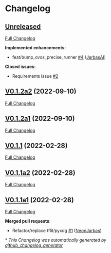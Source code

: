 # Changelog

## [Unreleased](https://github.com/OpenVoiceOS/ovos-ww-plugin-precise-lite/tree/HEAD)

[Full Changelog](https://github.com/OpenVoiceOS/ovos-ww-plugin-precise-lite/compare/V0.1.2a2...HEAD)

**Implemented enhancements:**

- feat/bump\_ovos\_precise\_runner [\#4](https://github.com/OpenVoiceOS/ovos-ww-plugin-precise-lite/pull/4) ([JarbasAl](https://github.com/JarbasAl))

**Closed issues:**

- Requirements issue [\#2](https://github.com/OpenVoiceOS/ovos-ww-plugin-precise-lite/issues/2)

## [V0.1.2a2](https://github.com/OpenVoiceOS/ovos-ww-plugin-precise-lite/tree/V0.1.2a2) (2022-09-10)

[Full Changelog](https://github.com/OpenVoiceOS/ovos-ww-plugin-precise-lite/compare/V0.1.2a1...V0.1.2a2)

## [V0.1.2a1](https://github.com/OpenVoiceOS/ovos-ww-plugin-precise-lite/tree/V0.1.2a1) (2022-09-10)

[Full Changelog](https://github.com/OpenVoiceOS/ovos-ww-plugin-precise-lite/compare/V0.1.1...V0.1.2a1)

## [V0.1.1](https://github.com/OpenVoiceOS/ovos-ww-plugin-precise-lite/tree/V0.1.1) (2022-02-28)

[Full Changelog](https://github.com/OpenVoiceOS/ovos-ww-plugin-precise-lite/compare/V0.1.1a2...V0.1.1)

## [V0.1.1a2](https://github.com/OpenVoiceOS/ovos-ww-plugin-precise-lite/tree/V0.1.1a2) (2022-02-28)

[Full Changelog](https://github.com/OpenVoiceOS/ovos-ww-plugin-precise-lite/compare/V0.1.1a1...V0.1.1a2)

## [V0.1.1a1](https://github.com/OpenVoiceOS/ovos-ww-plugin-precise-lite/tree/V0.1.1a1) (2022-02-28)

[Full Changelog](https://github.com/OpenVoiceOS/ovos-ww-plugin-precise-lite/compare/a2a2dd92f7385337b57885842f9be59a632c6d9c...V0.1.1a1)

**Merged pull requests:**

- Refactor/replace tflit/pyxdg [\#1](https://github.com/OpenVoiceOS/ovos-ww-plugin-precise-lite/pull/1) ([NeonJarbas](https://github.com/NeonJarbas))



\* *This Changelog was automatically generated by [github_changelog_generator](https://github.com/github-changelog-generator/github-changelog-generator)*
